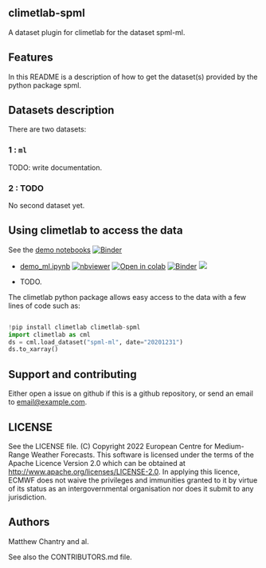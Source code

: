 ## climetlab-spml

A dataset plugin for climetlab for the dataset spml-ml.


Features
--------

In this README is a description of how to get the dataset(s) provided by the python package spml.

## Datasets description

There are two datasets: 

### 1 : `ml`
TODO: write documentation.


### 2 : TODO
No second dataset yet.


## Using climetlab to access the data

See the [demo notebooks](https://github.com/mchantry/climetlab-spml/tree/main/notebooks)
[![Binder](https://mybinder.org/badge_logo.svg)](https://mybinder.org/v2/gh/mchantry/climetlab-spml/main?urlpath=lab)


- [demo_ml.ipynb](https://github.com/mchantry/climetlab-spml/tree/main/notebooks/demo_ml.ipynb)
[![nbviewer](https://raw.githubusercontent.com/jupyter/design/master/logos/Badges/nbviewer_badge.svg)](https://nbviewer.jupyter.org/github/mchantry/climetlab-spml/blob/main/notebooks/demo_ml.ipynb) 
[![Open in colab](https://colab.research.google.com/assets/colab-badge.svg)](https://colab.research.google.com/github/mchantry/climetlab-spml/blob/main/notebooks/demo_ml.ipynb) 
[![Binder](https://mybinder.org/badge_logo.svg)](https://mybinder.org/v2/gh/mchantry/climetlab-spml/main?filepath=notebooks/demo_ml.ipynb)
[<img src="https://deepnote.com/buttons/launch-in-deepnote-small.svg">](https://deepnote.com/launch?name=MyProject&url=https://github.com/mchantry/climetlab-spml/tree/main/notebooks/demo_ml.ipynb)


- TODO.


The climetlab python package allows easy access to the data with a few lines of code such as:
``` python

!pip install climetlab climetlab-spml
import climetlab as cml
ds = cml.load_dataset("spml-ml", date="20201231")
ds.to_xarray()
```


Support and contributing
------------------------

Either open a issue on github if this is a github repository, or send an email to email@example.com.

LICENSE
-------

See the LICENSE file.
(C) Copyright 2022 European Centre for Medium-Range Weather Forecasts.
This software is licensed under the terms of the Apache Licence Version 2.0
which can be obtained at http://www.apache.org/licenses/LICENSE-2.0.
In applying this licence, ECMWF does not waive the privileges and immunities
granted to it by virtue of its status as an intergovernmental organisation
nor does it submit to any jurisdiction.

Authors
-------

Matthew Chantry and al.

See also the CONTRIBUTORS.md file.
